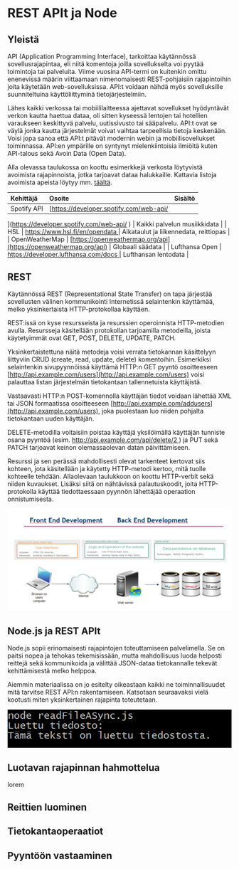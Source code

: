 # REST APIt ja Node

## Yleistä

API \(Application Programming Interface\), tarkoittaa käytännössä sovellusrajapintaa, eli niitä komentoja joilla sovellukselta voi pyytää toimintoja tai palveluita. Viime vuosina API-termi on kuitenkin omittu enenevissä määrin viittaamaan nimenomaisesti REST-pohjaisiin rajapintoihin joita käytetään web-sovelluksissa. API:t voidaan nähdä myös sovelluksille suunniteltuina käyttöliittyminä tietojärjestelmiin.

Lähes kaikki verkossa tai mobiililaitteessa ajettavat sovellukset hyödyntävät verkon kautta haettua dataa, oli sitten kyseessä lentojen tai hotellien varaukseen keskittyvä palvelu, uutissivusto tai sääpalvelu. API:t ovat se väylä jonka kautta järjestelmät voivat vaihtaa tarpeellisia tietoja keskenään. Voisi jopa sanoa että API:t pitävät modernin webin ja mobiilisovellukset toiminnassa. API:en ympärille on syntynyt mielenkiintoisia ilmiöitä kuten API-talous sekä Avoin Data \(Open Data\). 

Alla olevassa taulukossa on koottu esimerkkejä verkosta löytyvistä avoimista rajapinnoista, jotka tarjoavat dataa halukkaille. Kattavia listoja avoimista apeista löytyy mm. [täältä](https://github.com/public-apis/public-apis).

| Kehittäjä | Osoite | Sisältö |
| :--- | :--- | :--- |
| Spotify API | [https://developer.spotify.com/web-api/
](https://developer.spotify.com/web-api/
) | Kaikki palvelun musiikkidata |
| HSL | [https://www.hsl.fi/en/opendata
](https://www.hsl.fi/en/opendata
) | Aikataulut ja liikennedata, reittiopas |
| OpenWeatherMap  | [https://openweathermap.org/api](https://openweathermap.org/api) | Globaali säädata |
| Lufthansa Open | [https://developer.lufthansa.com/docs
](https://developer.lufthansa.com/docs
) | Lufthansan lentodata |

## REST

Käytännössä REST \(Representational State Transfer\) on tapa järjestää sovellusten välinen kommunikointi Internetissä selaintenkin käyttämää, melko yksinkertaista HTTP-protokollaa käyttäen. 

REST:issä on kyse resursseista ja resurssien operoinnista HTTP-metodien avulla. Resursseja käsitellään protokollan tarjoamilla metodeilla, joista käytetyimmät ovat GET, POST, DELETE, UPDATE, PATCH. 

Yksinkertaistettuna näitä metodeja voisi verrata tietokannan käsittelyyn liittyviin CRUD \(create, read, update, delete\) komentoihin. Esimerkiksi selaintenkin sivupyynnöissä käyttämä HTTP:n GET pyyntö osoitteeseen [http://api.example.com/users](http://api.example.com/users)  voisi palauttaa listan järjestelmän tietokantaan tallennetuista käyttäjistä. 

Vastaavasti HTTP:n POST-komennolla käyttäjän tiedot voidaan lähettää XML tai JSON formaatissa osoitteeseen [http://api.example.com/addusers](http://api.example.com/users), joka puolestaan luo niiden pohjalta tietokantaan uuden käyttäjän. 

DELETE-metodilla voitaisiin poistaa käyttäjä yksilöimällä käyttäjän tunniste osana pyyntöä \(esim. [http://api.example.com/api/delete/2
](http://127.0.0.1:8081/api/delete/2
)\) ja PUT sekä PATCH tarjoavat keinon olemassaolevan datan päivittämiseen. 

Resurssi ja sen perässä mahdollisesti olevat tarkenteet kertovat siis kohteen, jota käsitellään ja käytetty HTTP-metodi kertoo, mitä tuolle kohteelle tehdään. Allaolevaan taulukkoon on koottu HTTP-verbit sekä niiden kuvaukset. Lisäksi siitä on nähtävissä palautuskoodit, joita HTTP-protokolla käyttää tiedottaessaan pyynnön lähettäjää operaation onnistumisesta.

![HTTP-operaatiot ja niiden selitykset koodeineen \(https://www.restapitutorial.com/\)](.gitbook/assets/image%20%2812%29.png)

## Node.js ja REST APIt

Node.js sopii erinomaisesti rajapintojen toteuttamiseen palvelimella. Se on paitsi nopea ja tehokas tekemisissään, mutta mahdollisuus luoda helposti reittejä sekä kommunikoida ja välittää JSON-dataa tietokannalle tekevät kehittämisestä melko helppoa.

Aiemmin materiaalissa on jo esitelty oikeastaan kaikki ne toiminnallisuudet mitä tarvitse REST API:n rakentamiseen. Katsotaan seuraavaksi vielä kootusti miten yksinkertainen rajapinta toteutetaan.

![Er&#xE4;&#xE4;n REST-rajapinnan kuvaus UML-muodossa \(L&#xE4;hde: https://firstinfinity.wordpress.com/modeling\_rest\_web\_services/\)](.gitbook/assets/image%20%2813%29.png)

## Luotavan rajapinnan hahmottelua

lorem

## Reittien luominen

## Tietokantaoperaatiot

## Pyyntöön vastaaminen



